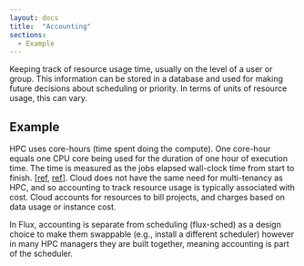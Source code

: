 ```yaml
---
layout: docs
title:  "Accounting"
sections:
  - Example
---
```


Keeping track of resource usage time, usually on the level of a user or group. This information can be stored in a database and used for making future decisions about scheduling or priority. In terms of units of resource usage, this can vary. 

## Example

HPC uses core-hours (time spent doing the compute). One core-hour equals one CPU core being used for the duration of one hour of execution time. The time is measured as the jobs elapsed wall-clock time from start to finish. [[ref](https://help.itc.rwth-aachen.de/en/service/rhr4fjjutttf/article/090b27dc31484f3c833957978b039b55/), [ref](https://slurm.schedmd.com/accounting.html)]. Cloud does not have the same need for multi-tenancy as HPC, and so accounting to track resource usage is typically associated with cost. Cloud accounts for resources to bill projects, and charges based on data usage or instance cost.

In Flux, accounting is separate from scheduling (flux-sched) as a design choice to make them swappable (e.g., install a different scheduler) however in many HPC managers they are built together, meaning accounting is part of the scheduler.
